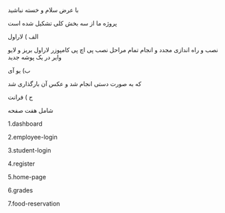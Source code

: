 با عرض سلام و خسته نباشید 

پروژه ما از سه بخش کلی تشکیل شده است 

الف ) لاراول 

نصب و راه اندازی مجدد و انجام تمام مراحل نصب پی اچ پی کامپوزر لاراول بریز و لایو وایر در یک پوشه جدید 

ب) یو آی 

که به صورت دستی انجام شد و عکس آن بارگذاری شد 

ج ) فرانت 

شامل هفت صفحه 

1.dashboard 

2.employee-login

3.student-login

4.register

5.home-page

6.grades

7.food-reservation
